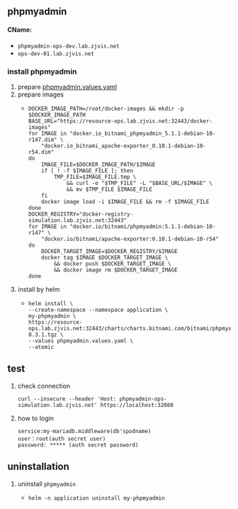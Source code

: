 ## phpmyadmin
#### CName:
* `phpmyadmin-ops-dev.lab.zjvis.net`
* `ops-dev-01.lab.zjvis.net`

### install phpmyadmin
1. prepare [phpmyadmin.values.yaml](resources/phpmyadmin.values.yaml.md)
2. prepare images
    * ```shell
      DOCKER_IMAGE_PATH=/root/docker-images && mkdir -p $DOCKER_IMAGE_PATH
      BASE_URL="https://resource-ops.lab.zjvis.net:32443/docker-images"
      for IMAGE in "docker.io_bitnami_phpmyadmin_5.1.1-debian-10-r147.dim" \
          "docker.io_bitnami_apache-exporter_0.10.1-debian-10-r54.dim"
      do
          IMAGE_FILE=$DOCKER_IMAGE_PATH/$IMAGE
          if [ ! -f $IMAGE_FILE ]; then
              TMP_FILE=$IMAGE_FILE.tmp \
                  && curl -o "$TMP_FILE" -L "$BASE_URL/$IMAGE" \
                  && mv $TMP_FILE $IMAGE_FILE
          fi
          docker image load -i $IMAGE_FILE && rm -f $IMAGE_FILE
      done
      DOCKER_REGISTRY="docker-registry-simulation.lab.zjvis.net:32443"
      for IMAGE in "docker.io/bitnami/phpmyadmin:5.1.1-debian-10-r147" \
          "docker.io/bitnami/apache-exporter:0.10.1-debian-10-r54"
      do
          DOCKER_TARGET_IMAGE=$DOCKER_REGISTRY/$IMAGE
          docker tag $IMAGE $DOCKER_TARGET_IMAGE \
              && docker push $DOCKER_TARGET_IMAGE \
              && docker image rm $DOCKER_TARGET_IMAGE
      done
      ```
3. install by helm
   * ```shell
     helm install \
     --create-namespace --namespace application \
     my-phpmyadmin \
     https://resource-ops.lab.zjvis.net:32443/charts/charts.bitnami.com/bitnami/phpmyadmin-8.3.1.tgz \
     --values phpmyadmin.values.yaml \
     --atomic
      ```

## test
1. check connection
     ```
     curl --insecure --header 'Host: phpmyadmin-ops-simulation.lab.zjvis.net' https://localhost:32080
     
2. how to login
    ```
    service:my-mariadb.middleware(db'spodname)
    user：root(auth secret user)
    password: ***** (auth secret password)
   
## uninstallation
1. uninstall `phpmyadmin`
    * ```shell
      helm -n application uninstall my-phpmyadmin
